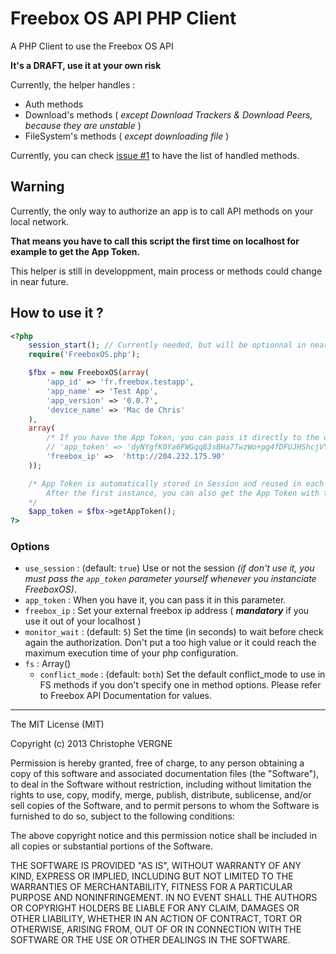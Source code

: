# Freebox OS API PHP Client

A PHP Client to use the Freebox OS API

**It's a DRAFT, use it at your own risk**

Currently, the helper handles :

* Auth methods
* Download's methods ( *except Download Trackers & Download Peers, because they are unstable* )
* FileSystem's methods ( *except downloading file* )

Currently, you can check [issue #1](https://github.com/cvergne/FreeboxOS_Client/issues/1) to have the list of handled methods.

## Warning
Currently, the only way to authorize an app is to call API methods on your local network.

**That means you have to call this script the first time on localhost for example to get the App Token.**

This helper is still in developpment, main process or methods could change in near future.

## How to use it ?
```php
<?php
    session_start(); // Currently needed, but will be optionnal in near future
    require('FreeboxOS.php');

    $fbx = new FreeboxOS(array(
        'app_id' => 'fr.freebox.testapp',
        'app_name' => 'Test App',
        'app_version' => '0.0.7',
        'device_name' => 'Mac de Chris'
    ),
    array(
        /* If you have the App Token, you can pass it directly to the options to set it */
        // 'app_token' => 'dyNYgfK0Ya6FWGqq83sBHa7TwzWo+pg4fDFUJHShcjVYzTfaRrZzm93p7OTAfH/0',
        'freebox_ip' =>  'http://204.232.175.90'
    ));

    /* App Token is automatically stored in Session and reused in each instance for the same $app data.
        After the first instance, you can also get the App Token with the following method :
    */
    $app_token = $fbx->getAppToken();
?>
```

### Options
* `use_session` : (default: `true`) Use or not the session _(if don't use it, you must pass the `app_token` parameter yourself whenever you instanciate FreeboxOS)_.
* `app_token` : When you have it, you can pass it in this parameter.
* `freebox_ip` : Set your external freebox ip address ( ___mandatory___ if you use it out of your localhost )
* `monitor_wait` : (default: `5`) Set the time (in seconds) to wait before check again the authorization. Don't put a too high value or it could reach the maximum execution time of your php configuration.
* `fs` : Array()
    * `conflict_mode` : (default: `both`) Set the default conflict_mode to use in FS methods if you don't specify one in method options. Please refer to Freebox API Documentation for values.


-----------
The MIT License (MIT)

Copyright (c) 2013 Christophe VERGNE

Permission is hereby granted, free of charge, to any person obtaining a copy of
this software and associated documentation files (the "Software"), to deal in
the Software without restriction, including without limitation the rights to
use, copy, modify, merge, publish, distribute, sublicense, and/or sell copies of
the Software, and to permit persons to whom the Software is furnished to do so,
subject to the following conditions:

The above copyright notice and this permission notice shall be included in all
copies or substantial portions of the Software.

THE SOFTWARE IS PROVIDED "AS IS", WITHOUT WARRANTY OF ANY KIND, EXPRESS OR
IMPLIED, INCLUDING BUT NOT LIMITED TO THE WARRANTIES OF MERCHANTABILITY, FITNESS
FOR A PARTICULAR PURPOSE AND NONINFRINGEMENT. IN NO EVENT SHALL THE AUTHORS OR
COPYRIGHT HOLDERS BE LIABLE FOR ANY CLAIM, DAMAGES OR OTHER LIABILITY, WHETHER
IN AN ACTION OF CONTRACT, TORT OR OTHERWISE, ARISING FROM, OUT OF OR IN
CONNECTION WITH THE SOFTWARE OR THE USE OR OTHER DEALINGS IN THE SOFTWARE.




